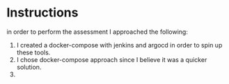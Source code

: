  # Instructions
 
in order to perform the assessment I approached the following:

1. I created a docker-compose with jenkins and argocd in order to spin up these tools.
2. I chose docker-compose approach since I believe it was a quicker solution. 
3. 
